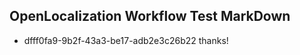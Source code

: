 ## OpenLocalization Workflow Test MarkDown
* dfff0fa9-9b2f-43a3-be17-adb2e3c26b22 
thanks!<!--HONumber=Mar16_HO2-->
